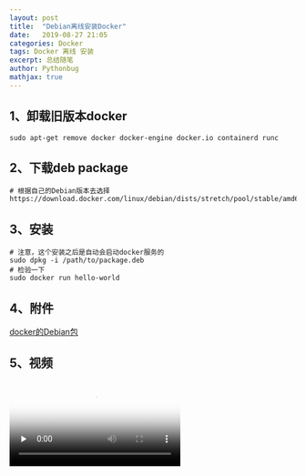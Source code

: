 ```yaml
---
layout: post
title:  "Debian离线安装Docker"
date:   2019-08-27 21:05
categories: Docker
tags: Docker 离线 安装
excerpt: 总结随笔
author: Pythonbug
mathjax: true
---
```


## 1、卸载旧版本docker                                                               
```
sudo apt-get remove docker docker-engine docker.io containerd runc
```

## 2、下载deb package
```
# 根据自己的Debian版本去选择
https://download.docker.com/linux/debian/dists/stretch/pool/stable/amd64/
```

## 3、安装
```
# 注意，这个安装之后是自动会启动docker服务的
sudo dpkg -i /path/to/package.deb
# 检验一下
sudo docker run hello-world
```

## 4、附件
[docker的Debian包](https://download.docker.com/linux/debian/dists/stretch/pool/stable/amd64/docker-ce_19.03.1~3-0~debian-stretch_amd64.deb)

## 5、视频
<video id="video" controls="" preload="none" poster="http://om2bks7xs.bkt.clouddn.com/2017-08-26-Markdown-Advance-Video.jpg">
<source id="mp4" src="http://om2bks7xs.bkt.clouddn.com/2017-08-26-Markdown-Advance-Video.mp4" type="video/mp4">
</video>